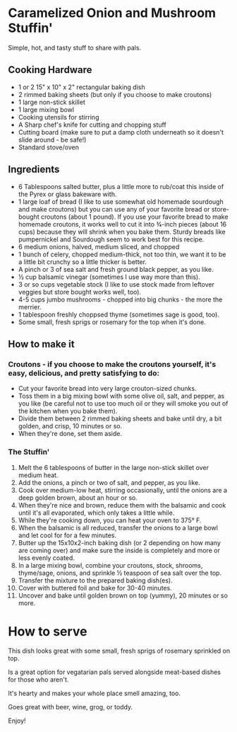 # Caramelized Onion and Mushroom Stuffin'


Simple, hot, and tasty stuff to share with pals.

## Cooking Hardware


- 1 or 2 15" x 10" x 2" rectangular baking dish
- 2 rimmed baking sheets (but only if you choose to make croutons)
- 1 large non-stick skillet
- 1 large mixing bowl
- Cooking utensils for stirring
- A Sharp chef's knife for cutting and chopping stuff
- Cutting board (make sure to put a damp cloth underneath so it doesn't slide around - be safe!)
- Standard stove/oven

## Ingredients


- 6 Tablespoons salted butter, plus a little more to rub/coat this inside of the Pyrex or glass bakeware with.
- 1 large loaf of bread (I like to use somewhat old homemade sourdough and make croutons) but you can use any of your favorite bread or store-bought croutons (about 1 pound). If you use your favorite bread to make homemade croutons, it works well to cut it into 3⁄4-inch pieces (about 16 cups) because they will shrink when you bake them. Sturdy breads like pumpernickel and Sourdough seem to work best for this recipe.
- 6 medium onions, halved, medium sliced, and chopped
- 1 bunch of celery, chopped medium-thick, not too thin, we want it to be a little bit crunchy so a little thicker is better.
- A pinch or 3 of sea salt and fresh ground black pepper, as you like.
-	½ cup balsamic vinegar (sometimes I use way more than this).
- 3 or so cups vegetable stock  (I like to use stock made from leftover veggies but store bought works well, too).
- 4-5 cups jumbo mushrooms - chopped into big chunks - the more the merrier.
- 1 tablespoon freshly choppsed thyme (sometimes sage is good, too).
- Some small, fresh sprigs or rosemary for the top when it's done.

## How to make it


### Croutons - if you choose to make the croutons yourself, it's easy, delicious, and pretty satisfying to do:

- Cut your favorite bread into very large crouton-sized chunks.
- Toss them in a big mixing bowl with some olive oil, salt, and pepper, as you like (be careful not to use too much oil or they will smoke you out of the kitchen when you bake them).
- Divide them between 2 rimmed baking sheets and bake until dry, a bit golden, and crisp, 10 minutes or so.
- When they're done, set them aside.

### The Stuffin'


1. Melt the 6 tablespoons of butter in the large non-stick skillet over medium heat.
2. Add the onions, a pinch or two of salt, and pepper, as you like.
3. Cook over medium-low heat, stirring occasionally, until the onions are a deep golden brown, about an hour or so.
4. When they're nice and brown, reduce them with the balsamic and cook until it's all evaporated, which only takes a little while.
5. While they're cooking down, you can heat your oven to 375° F.
6. When the balsamic is all reduced, transfer the onions to a large bowl and let cool for for a few minutes.
7. Butter up the 15x10x2-inch baking dish (or 2 depending on how many are coming over) and make sure the inside is completely and more or less evenly coated.
8. In a large mixing bowl, combine your croutons, stock, shrooms, thyme/sage, onions, and sprinkle ½ teaspoon of sea salt over the top.
9. Transfer the mixture to the prepared baking dish(es).
10. Cover with buttered foil and bake for 30-40 minutes.
11. Uncover and bake until golden brown on top (yummy), 20 minutes or so more.

# How to serve


This dish looks great with some small, fresh sprigs of rosemary sprinkled on top.

Is a great option for vegatarian pals served alongside meat-based dishes for those who aren't.

It's hearty and makes your whole place smell amazing, too.

Goes great with beer, wine, grog, or toddy.

Enjoy!
